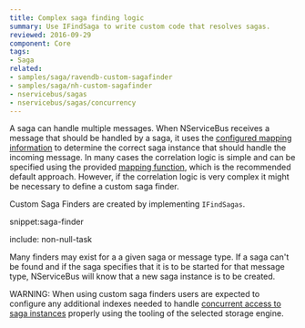 ```yaml
---
title: Complex saga finding logic
summary: Use IFindSaga to write custom code that resolves sagas.
reviewed: 2016-09-29
component: Core
tags:
- Saga
related:
- samples/saga/ravendb-custom-sagafinder
- samples/saga/nh-custom-sagafinder
- nservicebus/sagas
- nservicebus/sagas/concurrency
---
```


A saga can handle multiple messages. When NServiceBus receives a message that should be handled by a saga, it uses the [configured mapping information](/nservicebus/sagas/#correlating-messages-to-a-saga) to determine the correct saga instance that should handle the incoming message. In many cases the correlation logic is simple and can be specified using the provided [mapping function](/nservicebus/sagas/#correlating-messages-to-a-saga), which is the recommended default approach. However, if the correlation logic is very complex it might be necessary to define a custom saga finder.

Custom Saga Finders are created by implementing `IFindSagas`.

snippet:saga-finder


include: non-null-task

Many finders may exist for a a given saga or message type. If a saga can't be found and if the saga specifies that it is to be started for that message type, NServiceBus will know that a new saga instance is to be created.

WARNING: When using custom saga finders users are expected to configure any additional indexes needed to handle [concurrent access to saga instances](/nservicebus/sagas/concurrency.md) properly using the tooling of the selected storage engine.
